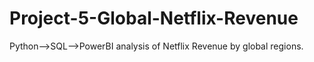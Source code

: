 # Project-5-Global-Netflix-Revenue
Python-->SQL-->PowerBI analysis of Netflix Revenue by global regions. 
